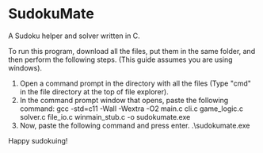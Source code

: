 # SudokuMate
A Sudoku helper and solver written in C.

To run this program, download all the files, put them in the same folder, and then perform the following steps. (This guide assumes you are using windows).

1. Open a command prompt in the directory with all the files (Type "cmd" in the file directory at the top of file explorer).
2. In the command prompt window that opens, paste the following command:
gcc -std=c11 -Wall -Wextra -O2 main.c cli.c game_logic.c solver.c file_io.c winmain_stub.c -o sudokumate.exe
3. Now, paste the following command and press enter.
.\sudokumate.exe

Happy sudokuing!
